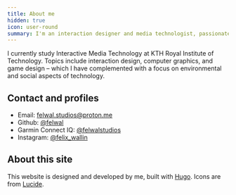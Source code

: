 ```yaml
---
title: About me
hidden: true
icon: user-round
summary: I'm an interaction designer and media technologist, passionate about the intersection of play and sustainable transformation.
---
```


I currently study Interactive Media Technology at KTH Royal Institute of Technology. Topics include interaction design, computer graphics, and game design – which I have complemented with a focus on environmental and social aspects of technology.

## Contact and profiles

- Email: felwal.studios@proton.me
- Github: [@felwal](https://github.com/felwal)
- Garmin Connect IQ: [@felwalstudios](https://apps.garmin.com/developer/29f9576d-0084-4471-8daf-8d617888d37d/apps)
- Instagram: [@felix_wallin](https://www.instagram.com/felix_wallin)

## About this site

This website is designed and developed by me, built with [Hugo](https://gohugo.io/). Icons are from [Lucide](https://lucide.dev/).
